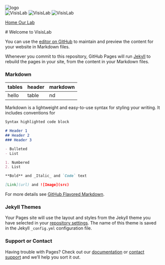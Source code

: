 ![logo](https://raw.githubusercontent.com/YiqunChen1999/WebsiteMaintain/master/logo-m.png)     
<img src="https://raw.githubusercontent.com/YiqunChen1999/WebsiteMaintain/master/logo-m.png" alt="VisisLab">
<img src="https://raw.githubusercontent.com/YiqunChen1999/WebsiteMaintain/master/logo-m.png" alt="VisisLab">
<img src="https://raw.githubusercontent.com/YiqunChen1999/WebsiteMaintain/master/logo-m.png" alt="VisisLab">
<p>
<a href="https://YiqunChen1999.github.io">  Home  </a>
  <td>
<a href="http://www.vsislab.com">   Our Lab   </a>
  </td>
</p>
# Welcome to VisisLab



































You can use the [editor on GitHub](https://github.com/YiqunChen1999/YiqunChen1999.github.io/edit/master/README.md) to maintain and preview the content for your website in Markdown files.

Whenever you commit to this repository, GitHub Pages will run [Jekyll](https://jekyllrb.com/) to rebuild the pages in your site, from the content in your Markdown files.

### Markdown

| tables | header | markdown |
| ------ | ------ | -------- |
| hello  | table  | nd       |

Markdown is a lightweight and easy-to-use syntax for styling your writing. It includes conventions for

```markdown
Syntax highlighted code block

# Header 1
## Header 2
### Header 3

- Bulleted
- List

1. Numbered
2. List

**Bold** and _Italic_ and `Code` text

[Link](url) and ![Image](src)
```

For more details see [GitHub Flavored Markdown](https://guides.github.com/features/mastering-markdown/).

### Jekyll Themes

Your Pages site will use the layout and styles from the Jekyll theme you have selected in your [repository settings](https://github.com/YiqunChen1999/YiqunChen1999.github.io/settings). The name of this theme is saved in the Jekyll `_config.yml` configuration file.

### Support or Contact

Having trouble with Pages? Check out our [documentation](https://help.github.com/categories/github-pages-basics/) or [contact support](https://github.com/contact) and we’ll help you sort it out.
